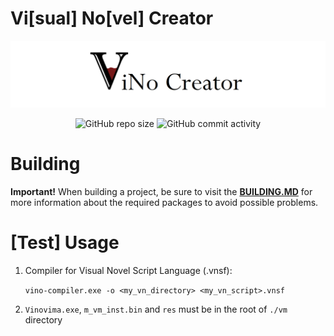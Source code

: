 # Vi[sual] No[vel] Creator

<img alt="ViNo" src="https://github.com/PiVo-ViNo/ViNo/blob/master/vm/sys/title_thin.png?raw=true">

<p align="center">
    <img alt="GitHub repo size" src="https://img.shields.io/github/repo-size/PiVo-ViNo/ViNo">
    <img alt="GitHub commit activity" src="https://img.shields.io/github/commit-activity/t/PiVo-ViNo/ViNo?color=green">
</p>

# Building

**Important!** When building a project, be sure to visit the [**BUILDING.MD**](https://github.com/PiVo-ViNo/ViNo/blob/master/BUILDING.md) for more information about the required packages to avoid possible problems.

# [Test] Usage

1. Compiler for Visual Novel Script Language (.vnsf):

   `vino-compiler.exe -o <my_vn_directory> <my_vn_script>.vnsf`

2. `Vinovima.exe`, `m_vm_inst.bin` and `res` must be in the root of `./vm` directory
